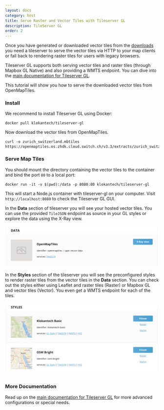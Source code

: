 ```yaml
---
layout: docs
category: host
title: Serve Raster and Vector Tiles with Tileserver GL
description: TileServer GL
order: 2
---
```


Once you have generated or downloaded vector tiles from the [downloads](http://openmaptiles.org/downloads)
you need a tileserver to serve the vector tiles via HTTP to your map clients
or fall back to rendering raster tiles for users with legacy browsers.

Tileserver GL supports both serving vector tiles and raster tiles (through Mapbox GL Native)
and also providing a WMTS endpoint. You can dive into the [main documentation for Tileserver GL](https://tileserver.readthedocs.io/en/latest/).

This tutorial will show you how to serve the downloaded vector tiles from OpenMapTiles.

### Install

We recommend to install Tileserver GL using Docker:

```
docker pull klokantech/tileserver-gl
```

Now download the vector tiles from OpenMapTiles.

```
curl -o zurich_switzerland.mbtiles https://openmaptiles.os.zhdk.cloud.switch.ch/v3.3/extracts/zurich_switzerland.mbtiles
```

### Serve Map Tiles

You should mount the directory containing the vector tiles to the container
and bind the port `80` to a local port:

```
docker run -it -v $(pwd):/data -p 8080:80 klokantech/tileserver-gl
```

This will start a Node.js container with tileserver-gl on your computer.
Visit `http://localhost:8080` to check the Tileserver GL GUI.

In the **Data** section of tileserver you will see your hosted vector tiles.
You can use the provided `TileJSON` endpoint as source in your GL styles
or explore the data using the X-Ray view.

![Tileserver GL vector tiles](/media/tileserver_gl_vector_tiles.png)

In the **Styles** section of the tileserver you will see the preconfigured styles
to render raster tiles from the vector tiles in the **Data** section.
You can check out the styles either using Leaflet and raster tiles (Raster) or Mapbox GL and vector
tiles (Vector). You even get a WMTS endpoint for each of the tiles.

![Tileserver GL raster tiles](/media/tileserver_gl_styles.png)


### More Documentation

Read up on the [main documentation for Tileserver GL](https://tileserver.readthedocs.io/en/latest/)
for more advanced configurations or special needs.

